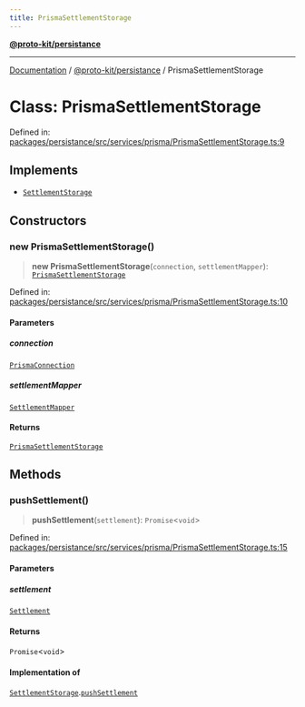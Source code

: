 ```yaml
---
title: PrismaSettlementStorage
---
```


[**@proto-kit/persistance**](../README.md)

***

[Documentation](../../../README.md) / [@proto-kit/persistance](../README.md) / PrismaSettlementStorage

# Class: PrismaSettlementStorage

Defined in: [packages/persistance/src/services/prisma/PrismaSettlementStorage.ts:9](https://github.com/proto-kit/framework/blob/b953c754e500c62f01fbbd6d09adfb2f5577269d/packages/persistance/src/services/prisma/PrismaSettlementStorage.ts#L9)

## Implements

- [`SettlementStorage`](../../sequencer/interfaces/SettlementStorage.md)

## Constructors

### new PrismaSettlementStorage()

> **new PrismaSettlementStorage**(`connection`, `settlementMapper`): [`PrismaSettlementStorage`](PrismaSettlementStorage.md)

Defined in: [packages/persistance/src/services/prisma/PrismaSettlementStorage.ts:10](https://github.com/proto-kit/framework/blob/b953c754e500c62f01fbbd6d09adfb2f5577269d/packages/persistance/src/services/prisma/PrismaSettlementStorage.ts#L10)

#### Parameters

##### connection

[`PrismaConnection`](../interfaces/PrismaConnection.md)

##### settlementMapper

[`SettlementMapper`](SettlementMapper.md)

#### Returns

[`PrismaSettlementStorage`](PrismaSettlementStorage.md)

## Methods

### pushSettlement()

> **pushSettlement**(`settlement`): `Promise`\<`void`\>

Defined in: [packages/persistance/src/services/prisma/PrismaSettlementStorage.ts:15](https://github.com/proto-kit/framework/blob/b953c754e500c62f01fbbd6d09adfb2f5577269d/packages/persistance/src/services/prisma/PrismaSettlementStorage.ts#L15)

#### Parameters

##### settlement

[`Settlement`](../../sequencer/interfaces/Settlement.md)

#### Returns

`Promise`\<`void`\>

#### Implementation of

[`SettlementStorage`](../../sequencer/interfaces/SettlementStorage.md).[`pushSettlement`](../../sequencer/interfaces/SettlementStorage.md#pushsettlement)
